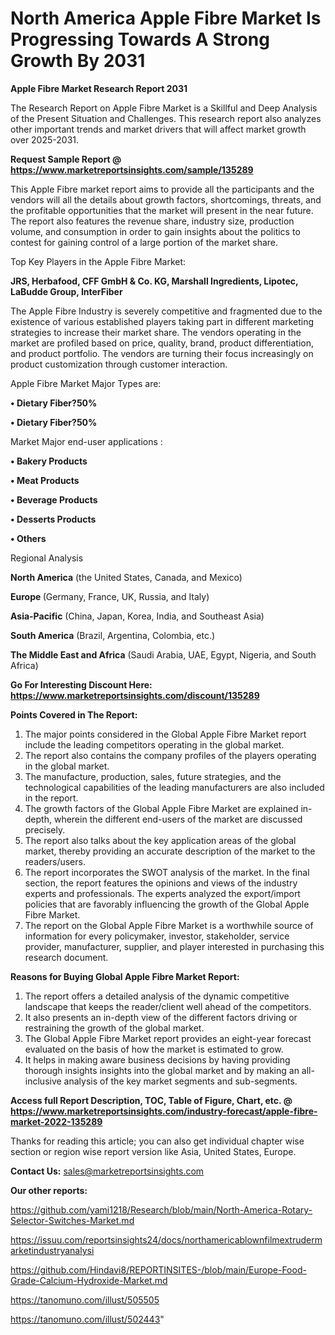# North America Apple Fibre Market Is Progressing Towards A Strong Growth By 2031

<strong>Apple Fibre Market Research Report 2031</strong>

The Research Report on Apple Fibre Market is a Skillful and Deep Analysis of the Present Situation and Challenges. This research report also analyzes other important trends and market drivers that will affect market growth over 2025-2031.

<strong>Request Sample Report @ <a href=https://www.marketreportsinsights.com/sample/135289>https://www.marketreportsinsights.com/sample/135289</a></strong>

This Apple Fibre market report aims to provide all the participants and the vendors will all the details about growth factors, shortcomings, threats, and the profitable opportunities that the market will present in the near future. The report also features the revenue share, industry size, production volume, and consumption in order to gain insights about the politics to contest for gaining control of a large portion of the market share.

Top Key Players in the Apple Fibre Market:

<strong>JRS, Herbafood, CFF GmbH & Co. KG, Marshall Ingredients, Lipotec, LaBudde Group, InterFiber</strong>

The Apple Fibre Industry is severely competitive and fragmented due to the existence of various established players taking part in different marketing strategies to increase their market share. The vendors operating in the market are profiled based on price, quality, brand, product differentiation, and product portfolio. The vendors are turning their focus increasingly on product customization through customer interaction.

Apple Fibre Market Major Types are:

<strong>• Dietary Fiber?50%

• Dietary Fiber?50%</strong>

Market Major end-user applications :

<strong>• Bakery Products

• Meat Products

• Beverage Products

• Desserts Products

• Others</strong>

Regional Analysis

</u><strong><b>North America</b></strong> (the United States, Canada, and Mexico)

<strong><b>Europe </b></strong>(Germany, France, UK, Russia, and Italy)

<strong><b>Asia-Pacific</b></strong> (China, Japan, Korea, India, and Southeast Asia)

<strong><b>South America</b></strong> (Brazil, Argentina, Colombia, etc.)

<strong><b>The Middle East and Africa</b></strong> (Saudi Arabia, UAE, Egypt, Nigeria, and South Africa)

<strong>Go For Interesting Discount Here: <a href=https://www.marketreportsinsights.com/discount/135289>https://www.marketreportsinsights.com/discount/135289</a></strong>

<strong>Points Covered in The Report:</strong>
<ol>
  <li>The major points considered in the Global Apple Fibre Market report include the leading competitors operating in the global market.</li>
  <li>The report also contains the company profiles of the players operating in the global market.</li>
  <li>The manufacture, production, sales, future strategies, and the technological capabilities of the leading manufacturers are also included in the report.</li>
  <li>The growth factors of the Global Apple Fibre Market are explained in-depth, wherein the different end-users of the market are discussed precisely.</li>
  <li>The report also talks about the key application areas of the global market, thereby providing an accurate description of the market to the readers/users.</li>
  <li>The report incorporates the SWOT analysis of the market. In the final section, the report features the opinions and views of the industry experts and professionals. The experts analyzed the export/import policies that are favorably influencing the growth of the Global Apple Fibre Market.</li>
  <li>The report on the Global Apple Fibre Market is a worthwhile source of information for every policymaker, investor, stakeholder, service provider, manufacturer, supplier, and player interested in purchasing this research document.</li>
</ol>
<strong>Reasons for Buying Global Apple Fibre Market Report:</strong>

<ol>
  <li>The report offers a detailed analysis of the dynamic competitive landscape that keeps the reader/client well ahead of the competitors.</li>
  <li>It also presents an in-depth view of the different factors driving or restraining the growth of the global market.</li>
  <li>The Global Apple Fibre Market report provides an eight-year forecast evaluated on the basis of how the market is estimated to grow.</li>
  <li>It helps in making aware business decisions by having providing thorough insights insights into the global market and by making an all-inclusive analysis of the key market segments and sub-segments.</li>
</ol>
<strong>Access full Report Description, TOC, Table of Figure, Chart, etc. @ <a href=https://www.marketreportsinsights.com/industry-forecast/apple-fibre-market-2022-135289>https://www.marketreportsinsights.com/industry-forecast/apple-fibre-market-2022-135289</a></strong>


Thanks for reading this article; you can also get individual chapter wise section or region wise report version like Asia, United States, Europe.

<strong>Contact Us:</strong>
sales@marketreportsinsights.com

<strong>Our other reports:</strong>

<a href=https://github.com/yami1218/Research/blob/main/North-America-Rotary-Selector-Switches-Market.md>https://github.com/yami1218/Research/blob/main/North-America-Rotary-Selector-Switches-Market.md</a>

<a href=https://issuu.com/reportsinsights24/docs/northamericablownfilmextrudermarketindustryanalysi>https://issuu.com/reportsinsights24/docs/northamericablownfilmextrudermarketindustryanalysi</a>

<a href=https://github.com/Hindavi8/REPORTINSITES-/blob/main/Europe-Food-Grade-Calcium-Hydroxide-Market.md>https://github.com/Hindavi8/REPORTINSITES-/blob/main/Europe-Food-Grade-Calcium-Hydroxide-Market.md</a>

<a href=https://tanomuno.com/illust/505505>https://tanomuno.com/illust/505505</a>

<a href=https://tanomuno.com/illust/502443>https://tanomuno.com/illust/502443</a>"

